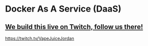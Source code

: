 # Docker As A Service (DaaS)

## [We build this live on Twitch, follow us there!](https://twitch.tv/VapeJuiceJordan)

https://twitch.tv/VapeJuiceJordan
